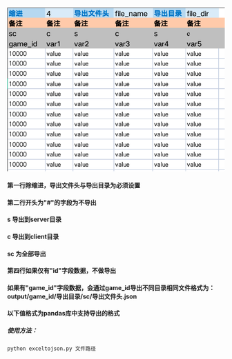 ![表结构如下](./xlsx_format.png)

#### 第一行除缩进，导出文件头与导出目录为必须设置
#### 第二行开头为"#"的字段为不导出
#### s 导出到server目录
#### c 导出到client目录
#### sc 为全部导出
#### 第四行如果仅有"id"字段数据，不做导出
#### 如果有"game_id"字段数据，会通过game_id导出不同目录相同文件格式为：output/game_id/导出目录/sc/导出文件头.json
#### 以下值格式为pandas库中支持导出的格式

##### 使用方法：
`python exceltojson.py 文件路径`